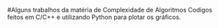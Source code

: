 #Alguns trabalhos da matéria de Complexidade de Algoritmos
Codigos feitos em C/C++ e utilizando Python para plotar os gráficos.
